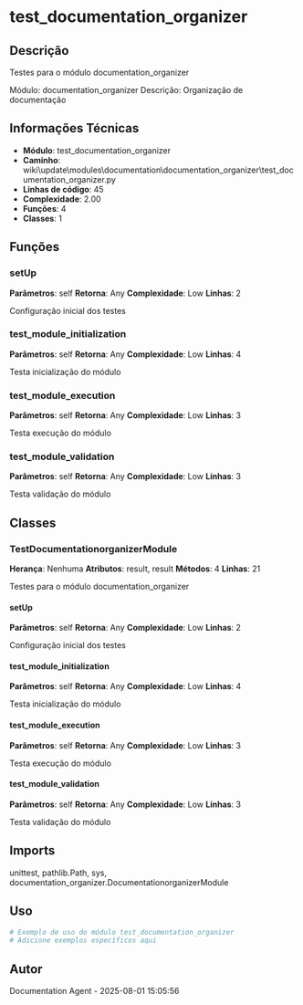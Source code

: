 # test_documentation_organizer

## Descrição

Testes para o módulo documentation_organizer

Módulo: documentation_organizer
Descrição: Organização de documentação

## Informações Técnicas

- **Módulo**: test_documentation_organizer
- **Caminho**: wiki\update\modules\documentation\documentation_organizer\test_documentation_organizer.py
- **Linhas de código**: 45
- **Complexidade**: 2.00
- **Funções**: 4
- **Classes**: 1

## Funções

### setUp

**Parâmetros**: self
**Retorna**: Any
**Complexidade**: Low
**Linhas**: 2

Configuração inicial dos testes

### test_module_initialization

**Parâmetros**: self
**Retorna**: Any
**Complexidade**: Low
**Linhas**: 4

Testa inicialização do módulo

### test_module_execution

**Parâmetros**: self
**Retorna**: Any
**Complexidade**: Low
**Linhas**: 3

Testa execução do módulo

### test_module_validation

**Parâmetros**: self
**Retorna**: Any
**Complexidade**: Low
**Linhas**: 3

Testa validação do módulo

## Classes

### TestDocumentationorganizerModule

**Herança**: Nenhuma
**Atributos**: result, result
**Métodos**: 4
**Linhas**: 21

Testes para o módulo documentation_organizer

#### setUp

**Parâmetros**: self
**Retorna**: Any
**Complexidade**: Low
**Linhas**: 2

Configuração inicial dos testes

#### test_module_initialization

**Parâmetros**: self
**Retorna**: Any
**Complexidade**: Low
**Linhas**: 4

Testa inicialização do módulo

#### test_module_execution

**Parâmetros**: self
**Retorna**: Any
**Complexidade**: Low
**Linhas**: 3

Testa execução do módulo

#### test_module_validation

**Parâmetros**: self
**Retorna**: Any
**Complexidade**: Low
**Linhas**: 3

Testa validação do módulo

## Imports

unittest, pathlib.Path, sys, documentation_organizer.DocumentationorganizerModule

## Uso

```python
# Exemplo de uso do módulo test_documentation_organizer
# Adicione exemplos específicos aqui
```

## Autor

Documentation Agent - 2025-08-01 15:05:56
